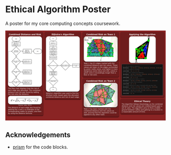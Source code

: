 # Ethical Algorithm Poster

A poster for my core computing concepts coursework.

![Thumbnail](./Thumbnail.png)

## Acknowledgements

- [prism](https://prismjs.com/) for the code blocks.
